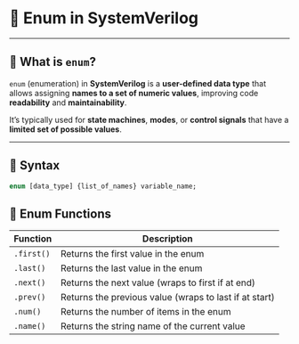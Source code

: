 # 🧩 Enum in SystemVerilog

---

## 🔹 What is `enum`?

`enum` (enumeration) in **SystemVerilog** is a **user-defined data type** that allows assigning **names to a set of numeric values**, improving code **readability** and **maintainability**.

It’s typically used for **state machines**, **modes**, or **control signals** that have a **limited set of possible values**.

---

## 🔹 Syntax

```systemverilog
enum [data_type] {list_of_names} variable_name;
```

## 🔹 Enum Functions
| Function   | Description                                            |
| ---------- | ------------------------------------------------------ |
| `.first()` | Returns the first value in the enum                    |
| `.last()`  | Returns the last value in the enum                     |
| `.next()`  | Returns the next value (wraps to first if at end)      |
| `.prev()`  | Returns the previous value (wraps to last if at start) |
| `.num()`   | Returns the number of items in the enum                |
| `.name()`  | Returns the string name of the current value           |
